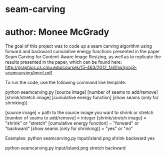 # seam-carving
# author: Monee McGrady

The goal of this project was to code up a seam carving algorithm using forward and backward cumulative energy functions presented in the paper
Seam Carving for Content-Aware Image Resizing, as well as to replicate the results presented in the paper, which can be found here: 
http://graphics.cs.cmu.edu/courses/15-463/2012_fall/hw/proj3-seamcarving/imret.pdf.

To run the code, use the following command line template:

python seamcarving.py [source image] [number of seams to add/remove] [shrink/stretch image] [cumulative energy function] [show seams (only for shrinking)]

[source image] = path to the source image you want to shrink or stretch
[number of seams to add/remove] = integer
[shrink/stretch image] = "shrink" or "stretch"
[cumulative energy function] = "forward" or "backward"
[show seams (only for shrinking)] = "yes" or "no"

Examples:
python seamcarving.py input/island.png shrink backward yes

python seamcarving.py input/island.png stretch backward
